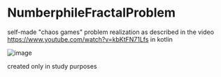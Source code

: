 # NumberphileFractalProblem
self-made "chaos games" problem realization as described in the video https://www.youtube.com/watch?v=kbKtFN71Lfs in kotlin

![image](https://user-images.githubusercontent.com/21293595/52599295-45dbfe80-2e69-11e9-9386-21b0ad62df68.png)

created only in study purposes
